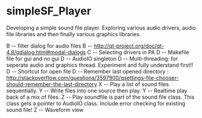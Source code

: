 simpleSF_Player
===============
Developing a simple sound file player. Exploring various audio drivers, audio file libraries and then finally various graphics libraries. 

B -- filter dialog for audio files
B -- http://qt-project.org/doc/qt-4.8/qdialog.html#modal-dialogs
C -- Selecting drivers in PA
D -- Makefile file for gui and no gui
D -- AudioIO singleton
D -- Multi-threading: for seperate audio and graphics thread. Experiment and fully understand first!!
D -- Shortcut for open file
D -- Remember last opened directory : http://stackoverflow.com/questions/3597900/qsettings-file-chooser-should-remember-the-last-directory
X -- Play a list of sound files sequentially.
Y -- Write files into one source then play.
Y -- Realtime play back of a mix of files. 
Z -- Play soundfile is part of the sound file class. This class gets a pointer to AudioIO class. Include error checking for existing sound file!
Z -- Waveform view


